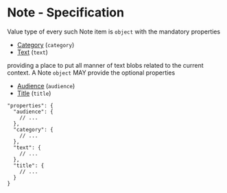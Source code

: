 # Note - Specification

Value type of every such Note item is `object` with the mandatory properties

* [Category](note/category-spec.en.md) (`category`)
* [Text](note/text-spec.en.md) (`text`)

providing a place to put all manner of text blobs related to the current context.
A Note `object` MAY provide the optional properties

* [Audience](note/audience-spec.en.md) (`audience`)
* [Title](note/title-spec.en.md) (`title`)

```
"properties": {
  "audience": {
    // ...
  },
  "category": {
    // ...
  },
  "text": {
    // ...
  },
  "title": {
    // ...
  }
}
```
